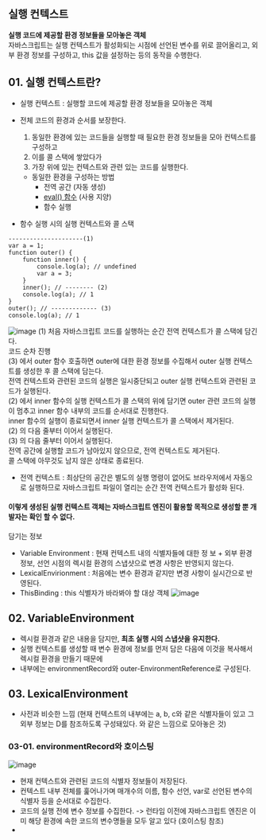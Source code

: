 ## 실행 컨텍스트
<b>실행 코드에 제공할 환경 정보들을 모아놓은 객체</b> <br>
자바스크립트는 실행 컨텍스트가 활성화되는 시점에 선언된 변수를 위로 끌어올리고, 외부 환경 정보를 구성하고, this 값을 설정하는 등의 동작을 수행한다.

## 01. 실행 컨텍스트란?
- 실행 컨텍스트 : 실행할 코드에 제공할 환경 정보들을 모아놓은 객체
- 전체 코드의 환경과 순서를 보장한다.
  1. 동일한 환경에 있는 코드들을 실행할 때 필요한 환경 정보들을 모아 컨텍스트를 구성하고
  2. 이를 콜 스택에 쌓았다가
  3. 가장 위에 있는 컨텍스트와 관련 있는 코드를 실행한다.
  - 동일한 환경을 구성하는 방법
    - 전역 공간 (자동 생성)
    - [eval() 함수](https://www.youtube.com/shorts/mgdCHjJjR4M) (사용 지양)
    - 함수 실행

- 함수 실행 시의 실행 컨텍스트와 콜 스택
```
---------------------(1)
var a = 1; 
function outer() {
    function inner() {
        console.log(a); // undefined
        var a = 3;
    }
    inner(); // -------- (2)
    console.log(a); // 1
}
outer(); // ------------- (3)
console.log(a); // 1
```
![image](https://github.com/user-attachments/assets/0b1ba9fd-c955-4c70-aebb-1ffcae836416)
(1) 처음 자바스크립트 코드를 실행하는 순간 전역 컨텍스트가 콜 스택에 담긴다. <br>
코드 순차 진행 <br>
(3) 에서 outer 함수 호출하면 outer에 대한 환경 정보를 수집해서 outer 실행 컨텍스트를 생성한 후 콜 스택에 담는다. <br>
전역 컨텍스트와 관련된 코드의 실행은 일시중단되고 outer 실행 컨텍스트와 관련된 코드가 실행된다. <br>
(2) 에서 inner 함수의 실행 컨텍스트가 콜 스택의 위에 담기면 outer 관련 코드의 실행이 멈추고 inner 함수 내부의 코드를 순서대로 진행한다. <br>
inner 함수의 실행이 종료되면서 inner 실행 컨텍스트가 콜 스택에서 제거된다. <br>
(2) 의 다음 줄부터 이어서 실행된다.<br>
(3) 의 다음 줄부터 이어서 실행된다. <br>
전역 공간에 실행할 코드가 남아있지 않으므로, 전역 컨텍스트도 제거된다. <br>
콜 스택에 아무것도 남지 않은 상태로 종료된다. <br>

- 전역 컨텍스트 : 최상단의 공간은 별도의 실행 명령이 없어도 브라우저에서 자동으로 실행하므로 자바스크립트 파일이 열리는 순간 전역 컨텍스트가 활성화 된다.

#### 이렇게 생성된 실행 컨텍스트 객체는 자바스크립트 엔진이 활용할 목적으로 생성할 뿐 개발자는 확인 할 수 없다.
담기는 정보
- Variable Environment : 현재 컨텍스트 내의 식별자들에 대한 정 보 + 외부 환경 정보, 선언 시점의 렉시컬 환경의 스냅샷으로 변경 사항은 반영되지 않는다. 
- LexicalEnvirionment : 처음에는 변수 환경과 같지만 변경 사항이 실시간으로 반영된다.
- ThisBinding : this 식별자가 바라봐야 할 대상 객체
![image](https://github.com/user-attachments/assets/a04cf13b-ba31-4df5-bbce-51b4b7988cf1)

## 02. VariableEnvironment
- 렉시컬 환경과 같은 내용을 담지만, <b>최초 실행 시의 스냅샷을 유지한다.</b>
- 실행 컨텍스트를 생성할 때 변수 환경에 정보를 먼저 담은 다음에 이것을 복사해서 렉시컬 환경을 만들기 때문에
- 내부에는 environmentRecord와 outer-EnvironmentReference로 구성된다.

## 03. LexicalEnvironment
- 사전과 비슷한 느낌 (현재 컨텍스트의 내부에는 a, b, c와 같은 식별자들이 있고 그 외부 정보는 D를 참조하도록 구성돼있다. 와 같은 느낌으로 모아놓은 것)

### 03-01. environmentRecord와 호이스팅
![image](https://github.com/user-attachments/assets/1276eb21-70a8-4ede-a9af-97dbbbf92a73)
- 현재 컨텍스트와 관련된 코드의 식별자 정보들이 저장된다.
- 컨텍스트 내부 전체를 훑어나가며 매개수의 이름, 함수 선언, var로 선언된 변수의 식별자 등을 순서대로 수집한다.
- 코드의 실행 전에 변수 정보를 수집한다. -> 런타임 이전에 자바스크립트 엔진은 이미 해당 환경에 속한 코드의 변수명들을 모두 알고 있다 (호이스팅 참조)
- 
